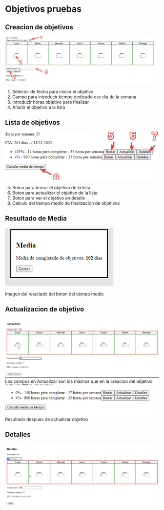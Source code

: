 # Objetivos pruebas

## Creacion de objetivos
![Alt text](imgs/2023-05-09%2020_09_51-React_App_-_Brave.png)

1. Selector de fecha para iniciar el objetivo
2. Campo para introducir tiempo dedicado ese dia de la semana
3. Introducir horas objetivo para finalizar 
4. Añadir el objetivo a la lista

## Lista de objetivos
![Alt text](imgs/2023-05-09%2020_10_33-React_App_-_Brave.png)

5. Boton para borrar el objetivo de la lista
6. Boton para actualizar el objetivo de la lista
7. Boton para ver el objetivo en detalle
8. Calculo del tiempo medio de finalizacion de objetivos

## Resultado de Media
![Alt text](imgs/2023-05-09%2020_10_37-React_App_-_Brave.png)

Imagen del resultado del boton del tiempo medio

## Actualizacion de objetivo
![Alt text](imgs/2023-05-09%2020_11_06-React_App_-_Brave.png)
Los campos en Actualizar son los mismos que en la creacion del objetivo
![Alt text](imgs/2023-05-09%2020_21_24-React_App_-_Brave.png)
Resultado despues de actualizar objetivo

## Detalles
![Alt text](imgs/2023-05-09%2020_21_32-React_App_-_Brave.png)
